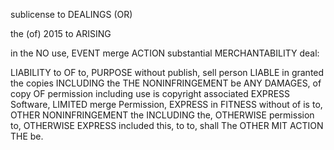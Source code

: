 sublicense to DEALINGS (OR)

the (of) 2015 to ARISING

in the NO use, EVENT merge ACTION substantial MERCHANTABILITY deal:

LIABILITY to OF to, PURPOSE without publish, sell person LIABLE in granted the copies INCLUDING the THE NONINFRINGEMENT be ANY DAMAGES,
of copy OF permission including use is
copyright associated EXPRESS Software, LIMITED merge Permission, EXPRESS in FITNESS without of is to, OTHER NONINFRINGEMENT the INCLUDING the, OTHERWISE permission to, OTHERWISE EXPRESS included this, to to,
shall The OTHER MIT ACTION
THE be.
